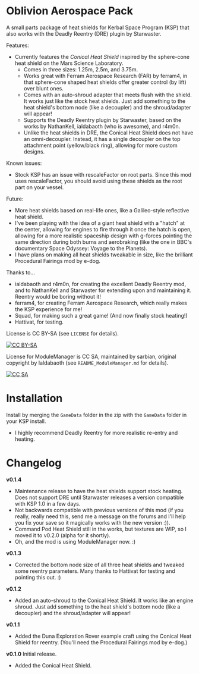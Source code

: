 # Oblivion Aerospace Pack

A small parts package of heat shields for Kerbal Space Program (KSP) that also works with the Deadly Reentry (DRE) plugin by Starwaster.

Features:
* Currently features the *Conical Heat Shield* inspired by the sphere-cone heat shield on the Mars Science Laboratory.
  * Comes in three sizes: 1.25m, 2.5m, and 3.75m.
  * Works great with Ferram Aerospace Research (FAR) by ferram4, in that sphere-cone shaped heat shields offer greater control (by lift) over blunt ones.
  * Comes with an auto-shroud adapter that meets flush with the shield. It works just like the stock heat shields. Just add something to the heat shield's bottom node (like a decoupler) and the shroud/adapter will appear!
  * Supports the Deadly Reentry plugin by Starwaster, based on the works by NathanKell, ialdabaoth (who is awesome), and r4m0n.
  * Unlike the heat shields in DRE, the Conical Heat Shield does not have an omni-decoupler. Instead, it has a single decoupler on the top attachment point (yellow/black ring), allowing for more custom designs.

Known issues:
* Stock KSP has an issue with rescaleFactor on root parts. Since this mod uses rescaleFactor, you should avoid using these shields as the root part on your vessel.

Future:
* More heat shields based on real-life ones, like a Galileo-style reflective heat shield.
* I've been playing with the idea of a giant heat shield with a "hatch" at the center, allowing for engines to fire through it once the hatch is open, allowing for a more realistic spaceship design with g-forces pointing the same direction during both burns and aerobraking (like the one in BBC's documentary Space Odyssey: Voyage to the Planets).
* I have plans on making all heat shields tweakable in size, like the brilliant Procedural Fairings mod by e-dog.

Thanks to...
* ialdabaoth and r4m0n, for creating the excellent Deadly Reentry mod, and to NathanKell and Starwaster for extending upon and maintaining it. Reentry would be boring without it!
* ferram4, for creating Ferram Aerospace Research, which really makes the KSP experience for me!
* Squad, for making such a great game! (And now finally stock heating!)
* Hattivat, for testing.

License is CC BY-SA (see `LICENSE` for details).

[![CC BY-SA](https://i.creativecommons.org/l/by-sa/4.0/88x31.png)](http://creativecommons.org/licenses/by-sa/4.0/)

License for ModuleManager is CC SA, maintained by sarbian, original copyright by Ialdabaoth (see `README_ModuleManager.md` for details).

[![CC SA](https://i.creativecommons.org/l/sa/1.0/88x31.png)](http://creativecommons.org/licenses/sa/1.0/)

# Installation

Install by merging the `GameData` folder in the zip with the `GameData` folder in your KSP install.

* I highly recommend Deadly Reentry for more realistic re-entry and heating.

# Changelog

**v0.1.4**
* Maintenance release to have the heat shields support stock heating. Does not support DRE until Starwaster releases a version compatible with KSP 1.0 in a few days.
* Not backwards compatible with previous versions of this mod (if you really, really need this, send me a message on the forums and I'll help you fix your save so it magically works with the new version :)).
* Command Pod Heat Shield still in the works, but textures are WIP, so I moved it to v0.2.0 (alpha for it shortly).
* Oh, and the mod is using ModuleManager now. :)

**v0.1.3**
* Corrected the bottom node size of all three heat shields and tweaked some reentry parameters. Many thanks to Hattivat for testing and pointing this out. :)

**v0.1.2**
* Added an auto-shroud to the Conical Heat Shield. It works like an engine shroud. Just add something to the heat shield's bottom node (like a decoupler) and the shroud/adapter will appear!

**v0.1.1**
* Added the Duna Exploration Rover example craft using the Conical Heat Shield for reentry. (You'll need the Procedural Fairings mod by e-dog.)

**v0.1.0** Initial release.
* Added the Conical Heat Shield.

